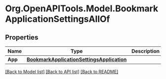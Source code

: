 # Org.OpenAPITools.Model.BookmarkApplicationSettingsAllOf

## Properties

Name | Type | Description | Notes
------------ | ------------- | ------------- | -------------
**App** | [**BookmarkApplicationSettingsApplication**](BookmarkApplicationSettingsApplication.md) |  | [optional] 

[[Back to Model list]](../README.md#documentation-for-models) [[Back to API list]](../README.md#documentation-for-api-endpoints) [[Back to README]](../README.md)

